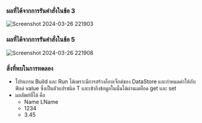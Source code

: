 ### ผลที่ได้จากการรันคำสั่งในข้อ 3

![Screenshot 2024-03-26 221903](https://github.com/KanyakornPuengmon/03376836-OOP-2566-Lab-14/assets/144195697/9e501062-8808-4060-9ba0-958d23d61526)

### ผลที่ได้จากการรันคำสั่งในข้อ 5

![Screenshot 2024-03-26 221908](https://github.com/KanyakornPuengmon/03376836-OOP-2566-Lab-14/assets/144195697/520de9b0-008d-474b-85ee-c00d4915b2db)

### สิ่งที่พบในการทดลอง
- โปรแกรม Build และ Run ได้เพราะมีการสร้างอ็อบเจ็กต์ของ DataStore และกำหนดค่าให้กับฟิลด์ value ซึ่งเป็นตัวแปรชนิด T และเข้าถึงข้อมูลในนั้นได้ผ่านเมท็อด get และ set
- ผลลัพท์ที่ได้ คือ
  - Name LName
  - 1234
  - 3.45


